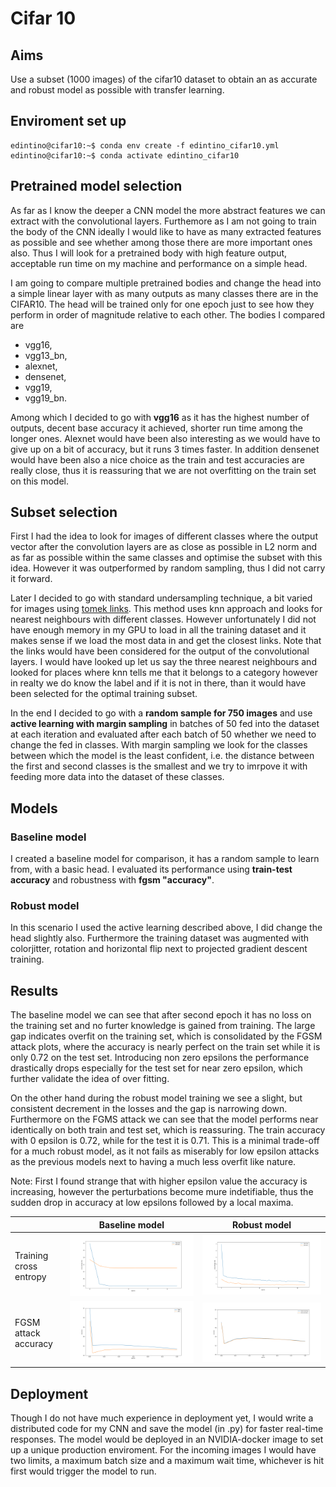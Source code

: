 # Cifar 10

## Aims

Use a subset (1000 images) of the cifar10 dataset to obtain an as accurate and robust model as possible with transfer learning.

## Enviroment set up

```console
edintino@cifar10:~$ conda env create -f edintino_cifar10.yml
edintino@cifar10:~$ conda activate edintino_cifar10
```

## Pretrained model selection

As far as I know the deeper a CNN model the more abstract features we can extract with the convolutional layers. Furthemore as I am not going to train the body of the CNN ideally I would like to have as many extracted features as possible and see whether among those there are more important ones also. Thus I will look for a pretrained body with high feature output, acceptable run time on my machine and performance on a simple head.

I am going to compare multiple pretrained bodies and change the head into a simple linear layer with as many outputs as many classes there are in the CIFAR10. The head will be trained only for one epoch just to see how they perform in order of magnitude relative to each other. The bodies I compared are

- vgg16,
- vgg13_bn,
- alexnet,
- densenet,
- vgg19,
- vgg19_bn.

Among which I decided to go with **vgg16** as it has the highest number of outputs, decent base accuracy it achieved, shorter run time among the longer ones. Alexnet would have been also interesting as we would have to give up on a bit of accuracy, but it runs 3 times faster. In addition densenet would have been also a nice choice as the train and test accuracies are really close, thus it is reassuring that we are not overfitting on the train set on this model.

## Subset selection

First I had the idea to look for images of different classes where the output vector after the convolution layers are as close as possible in L2 norm and as far as possible within the same classes and optimise the subset with this idea. However it was outperformed by random sampling, thus I did not carry it forward.

Later I decided to go with standard undersampling technique, a bit varied for images using [tomek links](https://www.scirp.org/journal/paperinformation.aspx?paperid=60996). This method uses knn approach and looks for nearest neighbours with different classes. However unfortunately I did not have enough memory in my GPU to load in all the training dataset and it makes sense if we load the most data in and get the closest links. Note that the links would have been considered for the output of the convolutional layers. I would have looked up let us say the three nearest neighbours and looked for places where knn tells me that it belongs to a category however in realty we do know the label and if it is not in there, than it would have been selected for the optimal training subset.

In the end I decided to go with a **random sample for 750 images** and use **active learning with margin sampling** in batches of 50 fed into the dataset at each iteration and evaluated after each batch of 50 whether we need to change the fed in classes. With margin sampling we look for the classes between which the model is the least confident, i.e. the distance between the first and second classes is the smallest and we try to imrpove it with feeding more data into the dataset of these classes.

## Models

### Baseline model

I created a baseline model for comparison, it has a random sample to learn from, with a basic head. I evaluated its performance using **train-test accuracy** and robustness with **fgsm "accuracy"**.

### Robust model

In this scenario I used the active learning described above, I did change the head slightly also. Furthermore the training dataset was augmented with colorjitter, rotation and horizontal flip next to projected gradient descent training.

## Results

The baseline model we can see that after second epoch it has no loss on the training set and no furter knowledge is gained from training. The large gap indicates overfit on the training set, which is consolidated by the FGSM attack plots, where the accuracy is nearly perfect on the train set while it is only 0.72 on the test set. Introducing non zero epsilons the performance drastically drops especially for the test set for near zero epsilon, which further validate the idea of over fitting.

On the other hand during the robust model training we see a slight, but consistent decrement in the losses and the gap is narrowing down. Furthermore on the FGMS attack we can see that the model performs near identically on both train and test set, which is reassuring. The train accuracy with 0 epsilon is 0.72, while for the test it is 0.71. This is a minimal trade-off for a much robust model, as it not fails as miserably for low epsilon attacks as the previous models next to having a much less overfit like nature.

Note: First I found strange that with higher epsilon value the accuracy is increasing, however the perturbations become mure indetifiable, thus the sudden drop in accuracy at low epsilons followed by a local maxima.

| | Baseline model | Robust model |
|--------------------------|--------------------------|--------------------------|
| Training cross entropy |![](images/model_training.png "Traininig losses")|![](images/robust_model_training.png "Traininig losses")|
| FGSM attack accuracy |![](images/model_durability.png "FGSM attack")|![](images/robust_model_durability.png "FGSM attack")|

## Deployment

Though I do not have much experience in deployment yet, I would write a distributed code for my CNN and save the model (in .py) for faster real-time responses. The model would be deployed in an NVIDIA-docker image to set up a unique production enviroment. For the incoming images I would have two limits, a maximum batch size and a maximum wait time, whichever is hit first would trigger the model to run.
